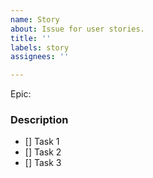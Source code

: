 ```yaml
---
name: Story
about: Issue for user stories.
title: ''
labels: story
assignees: ''

---
```


Epic:

### Description

- [] Task 1
- [] Task 2
- [] Task 3
